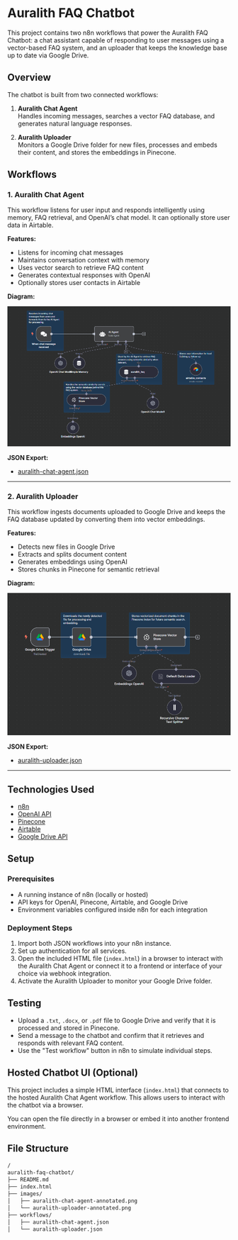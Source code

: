 # Auralith FAQ Chatbot

This project contains two n8n workflows that power the Auralith FAQ Chatbot: a chat assistant capable of responding to user messages using a vector-based FAQ system, and an uploader that keeps the knowledge base up to date via Google Drive.

## Overview

The chatbot is built from two connected workflows:

1. **Auralith Chat Agent**  
   Handles incoming messages, searches a vector FAQ database, and generates natural language responses.

2. **Auralith Uploader**  
   Monitors a Google Drive folder for new files, processes and embeds their content, and stores the embeddings in Pinecone.

## Workflows

### 1. Auralith Chat Agent

This workflow listens for user input and responds intelligently using memory, FAQ retrieval, and OpenAI’s chat model. It can optionally store user data in Airtable.

**Features:**
- Listens for incoming chat messages
- Maintains conversation context with memory
- Uses vector search to retrieve FAQ content
- Generates contextual responses with OpenAI
- Optionally stores user contacts in Airtable

**Diagram:**

![Auralith Chat Agent](./images/auralith-chat-agent-annotated.png)

**JSON Export:**
- [auralith-chat-agent.json](./workflows/auralith-chat-agent.json)

---

### 2. Auralith Uploader

This workflow ingests documents uploaded to Google Drive and keeps the FAQ database updated by converting them into vector embeddings.

**Features:**
- Detects new files in Google Drive
- Extracts and splits document content
- Generates embeddings using OpenAI
- Stores chunks in Pinecone for semantic retrieval

**Diagram:**

![Auralith Uploader](./images/auralith-uploader-annotated.png)

**JSON Export:**
- [auralith-uploader.json](./workflows/auralith-uploader.json)

---

## Technologies Used

- [n8n](https://n8n.io)
- [OpenAI API](https://platform.openai.com)
- [Pinecone](https://www.pinecone.io)
- [Airtable](https://airtable.com)
- [Google Drive API](https://developers.google.com/drive)

## Setup

### Prerequisites

- A running instance of n8n (locally or hosted)
- API keys for OpenAI, Pinecone, Airtable, and Google Drive
- Environment variables configured inside n8n for each integration

### Deployment Steps

1. Import both JSON workflows into your n8n instance.
2. Set up authentication for all services.
3. Open the included HTML file (`index.html`) in a browser to interact with the Auralith Chat Agent or connect it to a frontend or interface of your choice via webhook integration.
4. Activate the Auralith Uploader to monitor your Google Drive folder.

## Testing

- Upload a `.txt`, `.docx`, or `.pdf` file to Google Drive and verify that it is processed and stored in Pinecone.
- Send a message to the chatbot and confirm that it retrieves and responds with relevant FAQ content.
- Use the "Test workflow" button in n8n to simulate individual steps.

## Hosted Chatbot UI (Optional)

This project includes a simple HTML interface (`index.html`) that connects to the hosted Auralith Chat Agent workflow. This allows users to interact with the chatbot via a browser.

You can open the file directly in a browser or embed it into another frontend environment.

## File Structure

```plaintext
/
auralith-faq-chatbot/
├── README.md
├── index.html
├── images/
│   ├── auralith-chat-agent-annotated.png
│   └── auralith-uploader-annotated.png
├── workflows/
│   ├── auralith-chat-agent.json
│   └── auralith-uploader.json